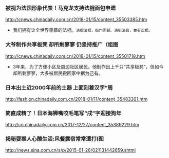 ### 被视为法国形象代表！马克龙支持法棍面包申遗
http://cnews.chinadaily.com.cn/2018-01/15/content_35503385.htm
- 我们拥有让全世界羡慕的法棍。`法棍法棍，衙门困顿。满街法盲，兼有讼棍。`

### 大爷制作共享板凳 却所剩寥寥 仍坚持推广（组图
http://cnews.chinadaily.com.cn/2018-01/15/content_35501718.htm
- 3年来，为了方便小区及周边社区居民，他制作出上千只“共享板凳”，但如今却所剩寥寥，大多被居民搬回家中据为己有。

### 日本出土近2000年前的土器 上面刻着汉字“周
http://fashion.chinadaily.com.cn/2018-01/11/content_35483301.htm

### 简直成精了！日本海狮嘴咬毛笔写“戌”字迎接狗年
http://cn.chinadaily.com.cn/2017-12/27/content_35389229.htm

### 揭秘耍猴人心酸生活:风餐露宿常常遭打(图
http://news.sina.com.cn/s/p/2015-01-26/021131442659.shtml
